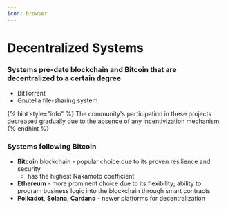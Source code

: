 ```yaml
---
icon: browser
---
```


# Decentralized Systems

### Systems pre-date blockchain and Bitcoin that are decentralized to a certain degree

* BitTorrent&#x20;
* Gnutella file-sharing system

{% hint style="info" %}
The community's participation in these projects decreased gradually due to the absence of any incentivization mechanism.
{% endhint %}



### Systems following Bitcoin&#x20;

* **Bitcoin** blockchain - popular choice due to its proven resilience and security
  * has the highest Nakamoto coefficient&#x20;
* **Ethereum** - more prominent choice due to its flexibility; ability to program business logic into the blockchain through smart contracts
* **Polkadot**, **Solana**, **Cardano** - newer platforms for decentralization
